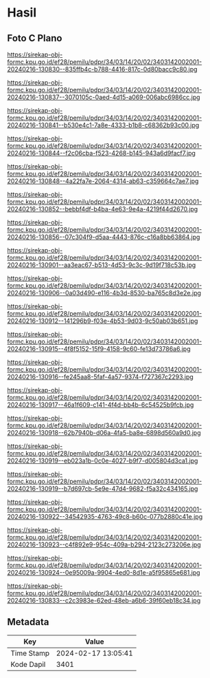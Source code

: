 # Hasil

## Foto C Plano

https://sirekap-obj-formc.kpu.go.id/ef28/pemilu/pdpr/34/03/14/20/02/3403142002001-20240216-130830--835ffb4c-b788-4416-817c-0d80bacc9c80.jpg

https://sirekap-obj-formc.kpu.go.id/ef28/pemilu/pdpr/34/03/14/20/02/3403142002001-20240216-130837--3070105c-0aed-4d15-a069-006abc6986cc.jpg

https://sirekap-obj-formc.kpu.go.id/ef28/pemilu/pdpr/34/03/14/20/02/3403142002001-20240216-130841--b530e4c1-7a8e-4333-b1b8-c68362b93c00.jpg

https://sirekap-obj-formc.kpu.go.id/ef28/pemilu/pdpr/34/03/14/20/02/3403142002001-20240216-130844--f2c06cba-f523-4268-b145-943a6d9facf7.jpg

https://sirekap-obj-formc.kpu.go.id/ef28/pemilu/pdpr/34/03/14/20/02/3403142002001-20240216-130848--4a22fa7e-2064-4314-ab63-c359664c7ae7.jpg

https://sirekap-obj-formc.kpu.go.id/ef28/pemilu/pdpr/34/03/14/20/02/3403142002001-20240216-130852--bebbf4df-b4ba-4e63-9e4a-4219f44d2670.jpg

https://sirekap-obj-formc.kpu.go.id/ef28/pemilu/pdpr/34/03/14/20/02/3403142002001-20240216-130856--07c304f9-d5aa-4443-876c-c16a8bb63864.jpg

https://sirekap-obj-formc.kpu.go.id/ef28/pemilu/pdpr/34/03/14/20/02/3403142002001-20240216-130901--aa3eac67-b513-4d53-9c3c-9d19f718c53b.jpg

https://sirekap-obj-formc.kpu.go.id/ef28/pemilu/pdpr/34/03/14/20/02/3403142002001-20240216-130906--0a03d490-e116-4b3d-8530-ba765c8d3e2e.jpg

https://sirekap-obj-formc.kpu.go.id/ef28/pemilu/pdpr/34/03/14/20/02/3403142002001-20240216-130912--141296b9-f03e-4b53-9d03-9c50ab03b651.jpg

https://sirekap-obj-formc.kpu.go.id/ef28/pemilu/pdpr/34/03/14/20/02/3403142002001-20240216-130915--4f8f5152-15f9-4158-9c60-fe13d73786a6.jpg

https://sirekap-obj-formc.kpu.go.id/ef28/pemilu/pdpr/34/03/14/20/02/3403142002001-20240216-130916--fe245aa8-5faf-4a57-9374-f727367c2293.jpg

https://sirekap-obj-formc.kpu.go.id/ef28/pemilu/pdpr/34/03/14/20/02/3403142002001-20240216-130917--46a1f609-c141-4f4d-bb4b-6c54525b9fcb.jpg

https://sirekap-obj-formc.kpu.go.id/ef28/pemilu/pdpr/34/03/14/20/02/3403142002001-20240216-130918--62b7940b-d06a-4fa5-ba8e-6898d560a9d0.jpg

https://sirekap-obj-formc.kpu.go.id/ef28/pemilu/pdpr/34/03/14/20/02/3403142002001-20240216-130919--eb023a1b-0c0e-4027-b9f7-d005804d3ca1.jpg

https://sirekap-obj-formc.kpu.go.id/ef28/pemilu/pdpr/34/03/14/20/02/3403142002001-20240216-130919--b7d697cb-5e9e-47d4-9682-f5a32c434165.jpg

https://sirekap-obj-formc.kpu.go.id/ef28/pemilu/pdpr/34/03/14/20/02/3403142002001-20240216-130922--34542935-4763-49c8-b60c-077b2880c41e.jpg

https://sirekap-obj-formc.kpu.go.id/ef28/pemilu/pdpr/34/03/14/20/02/3403142002001-20240216-130923--c4f892e9-954c-409a-b294-2123c273206e.jpg

https://sirekap-obj-formc.kpu.go.id/ef28/pemilu/pdpr/34/03/14/20/02/3403142002001-20240216-130924--0e95009a-9904-4ed0-8d1e-a5f95865e681.jpg

https://sirekap-obj-formc.kpu.go.id/ef28/pemilu/pdpr/34/03/14/20/02/3403142002001-20240216-130833--c2c3983e-62ed-48eb-a6b6-39f60eb18c34.jpg


## Metadata

| Key        | Value               |
| ---------- | ------------------- |
| Time Stamp | 2024-02-17 13:05:41 |
| Kode Dapil | 3401                |



